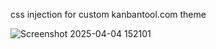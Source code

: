 css injection for custom kanbantool.com theme

![Screenshot 2025-04-04 152101](https://github.com/user-attachments/assets/0fe06369-352d-4e8c-8f17-0ea3dbfebba8)
